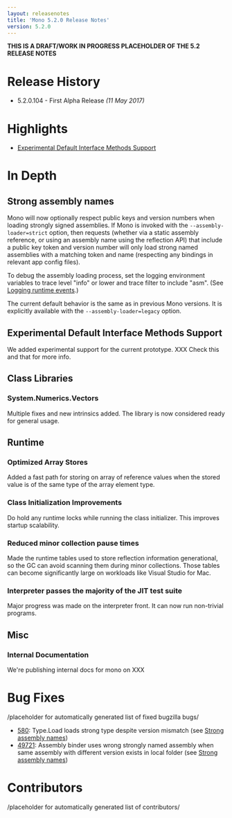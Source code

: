 ```yaml
---
layout: releasenotes
title: 'Mono 5.2.0 Release Notes'
version: 5.2.0
---
```


**THIS IS A DRAFT/WORK IN PROGRESS PLACEHOLDER OF THE 5.2 RELEASE NOTES**

Release History
===============

* 5.2.0.104 - First Alpha Release _(11 May 2017)_

Highlights
==========

* [Experimental Default Interface Methods Support](#experimental-default-interface-methods-support)

In Depth
========

Strong assembly names
---------------------

Mono will now optionally respect public keys and version numbers when loading strongly signed assemblies.  If Mono is invoked with the `--assembly-loader=strict` option, then requests (whether via a static assembly reference, or using an assembly name using the reflection API) that include a public key token and version number will only load strong named assemblies with a matching token and name (respecting any bindings in relevant app config files).  

To debug the assembly loading process, set the logging environment variables to trace level "info" or lower and trace filter to include "asm".  (See [Logging runtime events](/docs/advanced/runtime/logging-runtime-events/).)

The current default behavior is the same as in previous Mono versions. It is explicitly available with the `--assembly-loader=legacy` option.

Experimental Default Interface Methods Support
----------------------------------------------

We added experimental support for the current prototype.
XXX Check this and that for more info. 


Class Libraries
---------------

### System.Numerics.Vectors

Multiple fixes and new intrinsics added. The library is now considered ready for general usage.

Runtime
-------

### Optimized Array Stores

Added a fast path for storing on array of reference values when the stored value is of the same type of the array element type.

### Class Initialization Improvements

Do hold any runtime locks while running the class initializer. This improves startup scalability.

### Reduced minor collection pause times 

Made the runtime tables used to store reflection information generational, so the GC can avoid scanning them during minor collections.
Those tables can become significantly large on workloads like Visual Studio for Mac.

### Interpreter passes the majority of the JIT test suite

Major progress was made on the interpreter front. It can now run non-trivial programs.

Misc
----

### Internal Documentation

We're publishing internal docs for mono on XXX

Bug Fixes
=========

/placeholder for automatically generated list of fixed bugzilla bugs/

- [580](https://bugzilla.xamarin.com/show_bug.cgi?id=580): Type.Load loads strong type despite version mismatch (see [Strong assembly names](#strong-assembly-names))
- [49721](https://bugzilla.xamarin.com/show_bug.cgi?id=49721): Assembly binder uses wrong strongly named assembly when same assembly with different version exists in local folder (see [Strong assembly names](#strong-assembly-names))


Contributors
============

/placeholder for automatically generated list of contributors/
